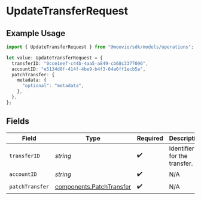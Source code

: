 # UpdateTransferRequest

## Example Usage

```typescript
import { UpdateTransferRequest } from "@moovio/sdk/models/operations";

let value: UpdateTransferRequest = {
  transferID: "0cce1eef-c44b-4aa5-a849-cb68c3377096",
  accountID: "e5134d8f-414f-4be9-b4f3-64a6ff1ecb5a",
  patchTransfer: {
    metadata: {
      "optional": "metadata",
    },
  },
};
```

## Fields

| Field                                                                | Type                                                                 | Required                                                             | Description                                                          |
| -------------------------------------------------------------------- | -------------------------------------------------------------------- | -------------------------------------------------------------------- | -------------------------------------------------------------------- |
| `transferID`                                                         | *string*                                                             | :heavy_check_mark:                                                   | Identifier for the transfer.                                         |
| `accountID`                                                          | *string*                                                             | :heavy_check_mark:                                                   | N/A                                                                  |
| `patchTransfer`                                                      | [components.PatchTransfer](../../models/components/patchtransfer.md) | :heavy_check_mark:                                                   | N/A                                                                  |